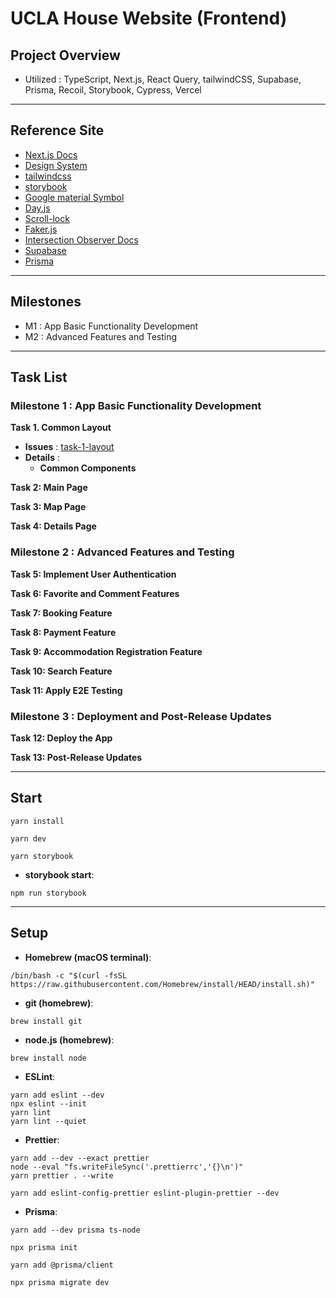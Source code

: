 # UCLA House Website (Frontend)

## Project Overview

-   Utilized : TypeScript, Next.js, React Query, tailwindCSS, Supabase, Prisma, Recoil, Storybook, Cypress, Vercel

---

## Reference Site

-   [Next.js Docs](https://nextjs.org/docs)
-   [Design System](https://primer.style/components)
-   [tailwindcss](https://tailwindcss.com/docs)
-   [storybook](https://storybook.js.org/)
-   [Google material Symbol](https://fonts.google.com/iconss)
-   [Day.js](https://day.js.org/docs/en/installation/installation)
-   [Scroll-lock](https://www.npmjs.com/package/scroll-lock)
-   [Faker.js](https://fakerjs.dev/guide/)
-   [Intersection Observer Docs](https://developer.mozilla.org/en-US/docs/Web/API/Intersection_Observer_API)
-   [Supabase](https://supabase.com/)
-   [Prisma](https://prisma.io)

---

## Milestones

-   M1 : App Basic Functionality Development
-   M2 : Advanced Features and Testing

---

## Task List

### Milestone 1 : App Basic Functionality Development

**Task 1. Common Layout**

-   **Issues** : [task-1-layout](https://github.com/ld5ehom/house-web/tree/task-1-layout)
-   **Details** :
    -   **Common Components**

**Task 2: Main Page**

**Task 3: Map Page**

**Task 4: Details Page**

### Milestone 2 : Advanced Features and Testing

**Task 5: Implement User Authentication**

**Task 6: Favorite and Comment Features**

**Task 7: Booking Feature**

**Task 8: Payment Feature**

**Task 9: Accommodation Registration Feature**

**Task 10: Search Feature**

**Task 11: Apply E2E Testing**

### Milestone 3 : Deployment and Post-Release Updates

**Task 12: Deploy the App**

**Task 13: Post-Release Updates**

---

## Start

```
yarn install
```

```
yarn dev

```

```
yarn storybook

```

-   **storybook start**:

```
npm run storybook
```

---

## Setup

-   **Homebrew (macOS terminal)**:

```
/bin/bash -c "$(curl -fsSL https://raw.githubusercontent.com/Homebrew/install/HEAD/install.sh)"
```

-   **git (homebrew)**:

```
brew install git
```

-   **node.js (homebrew)**:

```
brew install node
```

-   **ESLint**:

```
yarn add eslint --dev
npx eslint --init
yarn lint
yarn lint --quiet
```

-   **Prettier**:

```
yarn add --dev --exact prettier
node --eval "fs.writeFileSync('.prettierrc','{}\n')"
yarn prettier . --write
```

```
yarn add eslint-config-prettier eslint-plugin-prettier --dev
```

-   **Prisma**:

```
yarn add --dev prisma ts-node
```

```
npx prisma init
```

```
yarn add @prisma/client
```

```
npx prisma migrate dev
```
